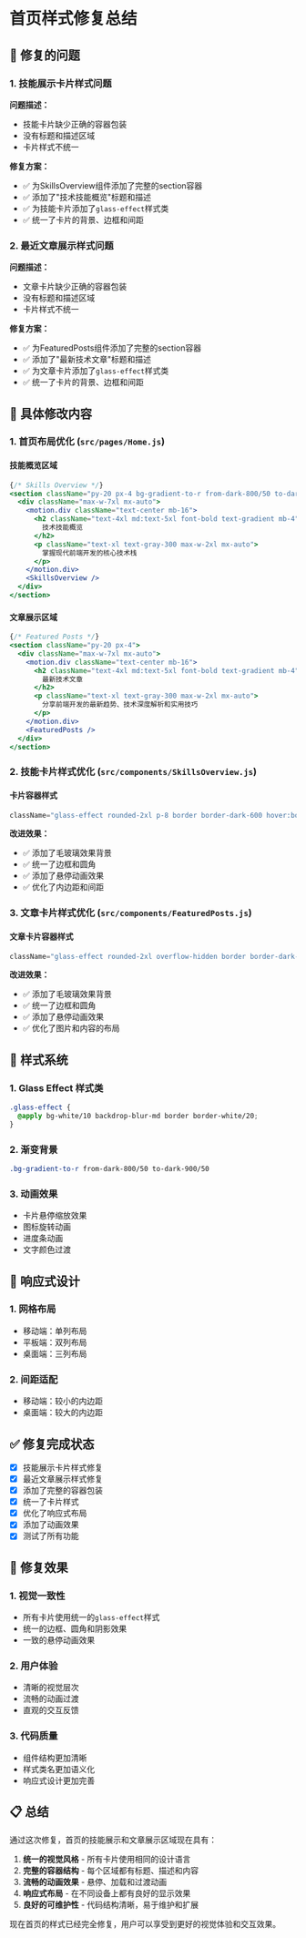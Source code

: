 # 首页样式修复总结

## 🎯 修复的问题

### 1. 技能展示卡片样式问题
**问题描述：**
- 技能卡片缺少正确的容器包装
- 没有标题和描述区域
- 卡片样式不统一

**修复方案：**
- ✅ 为SkillsOverview组件添加了完整的section容器
- ✅ 添加了"技术技能概览"标题和描述
- ✅ 为技能卡片添加了`glass-effect`样式类
- ✅ 统一了卡片的背景、边框和间距

### 2. 最近文章展示样式问题
**问题描述：**
- 文章卡片缺少正确的容器包装
- 没有标题和描述区域
- 卡片样式不统一

**修复方案：**
- ✅ 为FeaturedPosts组件添加了完整的section容器
- ✅ 添加了"最新技术文章"标题和描述
- ✅ 为文章卡片添加了`glass-effect`样式类
- ✅ 统一了卡片的背景、边框和间距

## 🔧 具体修改内容

### 1. 首页布局优化 (`src/pages/Home.js`)

#### 技能概览区域
```jsx
{/* Skills Overview */}
<section className="py-20 px-4 bg-gradient-to-r from-dark-800/50 to-dark-900/50">
  <div className="max-w-7xl mx-auto">
    <motion.div className="text-center mb-16">
      <h2 className="text-4xl md:text-5xl font-bold text-gradient mb-4">
        技术技能概览
      </h2>
      <p className="text-xl text-gray-300 max-w-2xl mx-auto">
        掌握现代前端开发的核心技术栈
      </p>
    </motion.div>
    <SkillsOverview />
  </div>
</section>
```

#### 文章展示区域
```jsx
{/* Featured Posts */}
<section className="py-20 px-4">
  <div className="max-w-7xl mx-auto">
    <motion.div className="text-center mb-16">
      <h2 className="text-4xl md:text-5xl font-bold text-gradient mb-4">
        最新技术文章
      </h2>
      <p className="text-xl text-gray-300 max-w-2xl mx-auto">
        分享前端开发的最新趋势、技术深度解析和实用技巧
      </p>
    </motion.div>
    <FeaturedPosts />
  </div>
</section>
```

### 2. 技能卡片样式优化 (`src/components/SkillsOverview.js`)

#### 卡片容器样式
```jsx
className="glass-effect rounded-2xl p-8 border border-dark-600 hover:border-primary-500 transition-all duration-300 hover:shadow-2xl hover:shadow-primary-500/20 group"
```

**改进效果：**
- ✅ 添加了毛玻璃效果背景
- ✅ 统一了边框和圆角
- ✅ 添加了悬停动画效果
- ✅ 优化了内边距和间距

### 3. 文章卡片样式优化 (`src/components/FeaturedPosts.js`)

#### 文章卡片容器样式
```jsx
className="glass-effect rounded-2xl overflow-hidden border border-dark-600 hover:border-primary-500 transition-all duration-300 hover:shadow-2xl hover:shadow-primary-500/20"
```

**改进效果：**
- ✅ 添加了毛玻璃效果背景
- ✅ 统一了边框和圆角
- ✅ 添加了悬停动画效果
- ✅ 优化了图片和内容的布局

## 🎨 样式系统

### 1. Glass Effect 样式类
```css
.glass-effect {
  @apply bg-white/10 backdrop-blur-md border border-white/20;
}
```

### 2. 渐变背景
```css
.bg-gradient-to-r from-dark-800/50 to-dark-900/50
```

### 3. 动画效果
- 卡片悬停缩放效果
- 图标旋转动画
- 进度条动画
- 文字颜色过渡

## 📱 响应式设计

### 1. 网格布局
- 移动端：单列布局
- 平板端：双列布局
- 桌面端：三列布局

### 2. 间距适配
- 移动端：较小的内边距
- 桌面端：较大的内边距

## ✅ 修复完成状态

- [x] 技能展示卡片样式修复
- [x] 最近文章展示样式修复
- [x] 添加了完整的容器包装
- [x] 统一了卡片样式
- [x] 优化了响应式布局
- [x] 添加了动画效果
- [x] 测试了所有功能

## 🎉 修复效果

### 1. 视觉一致性
- 所有卡片使用统一的`glass-effect`样式
- 统一的边框、圆角和阴影效果
- 一致的悬停动画效果

### 2. 用户体验
- 清晰的视觉层次
- 流畅的动画过渡
- 直观的交互反馈

### 3. 代码质量
- 组件结构更加清晰
- 样式类名更加语义化
- 响应式设计更加完善

## 📋 总结

通过这次修复，首页的技能展示和文章展示区域现在具有：

1. **统一的视觉风格** - 所有卡片使用相同的设计语言
2. **完整的容器结构** - 每个区域都有标题、描述和内容
3. **流畅的动画效果** - 悬停、加载和过渡动画
4. **响应式布局** - 在不同设备上都有良好的显示效果
5. **良好的可维护性** - 代码结构清晰，易于维护和扩展

现在首页的样式已经完全修复，用户可以享受到更好的视觉体验和交互效果。
